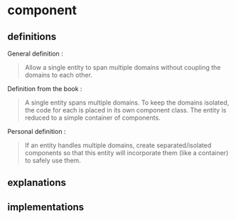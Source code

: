 # component

## definitions

General definition : 

> Allow a single entity to span multiple domains without coupling the domains to each other.

Definition from the book :

> A single entity spans multiple domains. To keep the domains isolated, the code for each is placed
> in its own component class. The entity is reduced to a simple container of components.

Personal definition :  

> If an entity handles multiple domains, create separated/isolated components so that this
> entity will incorporate them (like a container) to safely use them.

## explanations


## implementations

